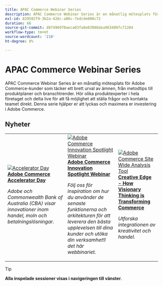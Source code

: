 ```yaml
---
title: APAC Commerce Webinar Series
description: APAC Commerce Webinar Series är en månatlig mötesplats för Adobe Commerce-kunder som täcker ett brett urval av ämnen, från metodtips till produktplaner och branschtrender.
exl-id: 829502f9-3b2a-426c-a06c-7edcde000c72
duration: 66
source-git-commit: d8f496970aeca03fa8e03986dea903409fc71284
workflow-type: tm+mt
source-wordcount: '210'
ht-degree: 0%

---
```


# APAC Commerce Webinar Series

APAC Commerce Webinar Series är en månatlig mötesplats för Adobe Commerce-kunder som täcker ett brett urval av ämnen, från metodtips till produktplaner och branschtrender. Hör olika produktexperter i hela företaget och delta live för att få möjlighet att ställa frågor och kontakta teamet direkt. Denna serie hjälper er att lyckas och maximera er investering i Adobe Commerce.

## Nyheter

<table>
<tr>
  <td>
    <a href="https://experienceleague.adobe.com/docs/events/apac-commerce-recordings/2024/accelerator-day/overview.html">
      <img alt="Accelerator Day" src="https://video.tv.adobe.com/v/3429276?format=jpeg" />
    </a>
     <div>
      <a href="https://experienceleague.adobe.com/docs/events/apac-commerce-recordings/2024/accelerator-day/overview.html">
        <strong> Adobe Commerce Accelerator Day </strong>
      </a>
    </div>
    <p>
    <em>Adobe och Commonwealth Bank of Australia (CBA) visar innovationer inom handel, moln och betalningslösningar.</em>
    <p>
  </td>
  <td>
    <a href="https://experienceleague.adobe.com/docs/events/apac-commerce-recordings/2024/innovation-spotlight.html">
      <img alt="Adobe Commerce Innovation Spotlight Webinar" src="https://video.tv.adobe.com/v/3427965?format=jpeg" />
    </a>
     <div>
      <a href="https://experienceleague.adobe.com/docs/events/apac-commerce-recordings/2024/innovation-spotlight.html">
        <strong> Adobe Commerce Innovation Spotlight Webinar </strong>
      </a>
    </div>
    <p>
    <em>Följ oss för inspiration om hur du använder de senaste funktionerna och arkitekturen för att leverera den bästa upplevelsen till dina kunder och utöka din verksamhet!I det här webbinariet.</em>
    <p>
  </td> 
  <td>
    <a href="https://experienceleague.adobe.com/docs/events/apac-commerce-recordings/2024/visionary-thinking.html">
      <img alt="Adobe Commerce Site Wide Analysis Tool" src="https://video.tv.adobe.com/v/3428818?format=jpeg" />
    </a>
     <div>
      <a href="https://experienceleague.adobe.com/docs/events/apac-commerce-recordings/2024/visionary-thinking.html">
        <strong> Creative Edge - How Visionary Thinking is Transforming Commerce </strong>
      </a>
    </div>
    <p>
    <em>Utforska integrationen av kreativitet och handel.</em>
    <p>
  </td>
</tr>
</table>

>[!TIP]
>
>**Alla inspelade sessioner visas i navigeringen till vänster**.
